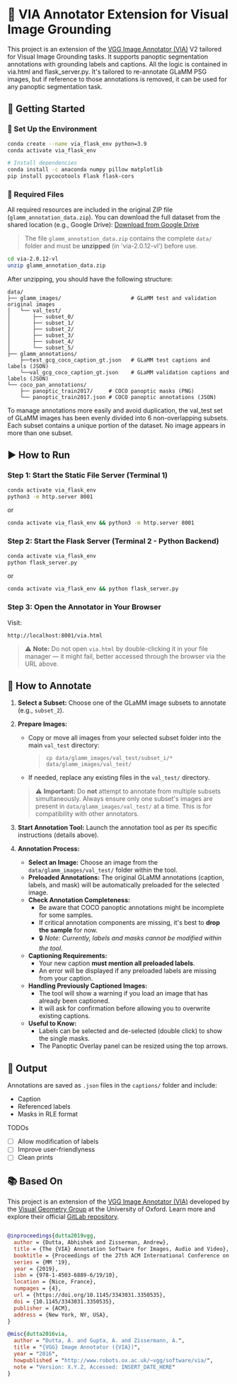 # 📌 VIA Annotator Extension for Visual Image Grounding

This project is an extension of the [VGG Image Annotator (VIA)](https://www.robots.ox.ac.uk/~vgg/software/via/) V2 tailored for Visual Image Grounding tasks. It supports panoptic segmentation annotations with grounding labels and captions. All the logic is contained in via.html and flask_server.py. It's tailored to re-annotate GLaMM PSG images, but if reference to those annotations is removed, it can be used for any panoptic segmentation task.


## 🚀 Getting Started
### 🔧 Set Up the Environment
```bash
conda create --name via_flask_env python=3.9
conda activate via_flask_env

# Install dependencies
conda install -c anaconda numpy pillow matplotlib
pip install pycocotools Flask flask-cors
```
### 📁 Required Files
All required resources are included in the original ZIP file (`glamm_annotation_data.zip`). 
You can download the full dataset from the shared location (e.g., Google Drive): [Download from Google Drive](https://drive.google.com/file/d/14lP7lapSbMm-vFQuJR21VdozEdLhICjT/view?usp=sharing)  

> The file `glamm_annotation_data.zip` contains the complete `data/` folder and must be **unzipped** (in 'via-2.0.12-vl') before use.

```bash
cd via-2.0.12-vl
unzip glamm_annotation_data.zip
```
After unzipping, you should have the following structure:

```text
data/
├── glamm_images/                      # GLaMM test and validation original images 
│   └── val_test/
│       ├── subset_0/
│       ├── subset_1/
│       ├── subset_2/
│       ├── subset_3/
│       ├── subset_4/
│       └── subset_5/
├── glamm_annotations/      
    ├──test_gcg_coco_caption_gt.json   # GLaMM test captions and labels (JSON)
    └──val_gcg_coco_caption_gt.json    # GLaMM validation captions and labels (JSON)
└── coco_pan_annotations/
    ├── panoptic_train2017/     # COCO panoptic masks (PNG)
    └── panoptic_train2017.json # COCO panoptic annotations (JSON)
```

To manage annotations more easily and avoid duplication, the val_test set of GLaMM images has been evenly divided into 6 non-overlapping subsets. 
Each subset contains a unique portion of the dataset. No image appears in more than one subset.

## ▶️ How to Run
### Step 1: Start the Static File Server (Terminal 1)
```bash
conda activate via_flask_env
python3 -m http.server 8001
```
or 
```bash
conda activate via_flask_env && python3 -m http.server 8001
```

### Step 2: Start the Flask Server (Terminal 2 - Python Backend)
```bash
conda activate via_flask_env
python flask_server.py
```
or 
```bash
conda activate via_flask_env && python flask_server.py
```

### Step 3: Open the Annotator in Your Browser

Visit:
```
http://localhost:8001/via.html
```
> ⚠️ **Note:** Do not open `via.html` by double-clicking it in your file manager — it might fail, better accessed through the browser via the URL above.

## 📝 How to Annotate

1.  **Select a Subset:** Choose one of the GLaMM image subsets to annotate (e.g., `subset_2`).

2.  **Prepare Images:**
    *   Copy or move all images from your selected subset folder into the main `val_test` directory:
        > `cp data/glamm_images/val_test/subset_i/* data/glamm_images/val_test/`
    *   If needed, replace any existing files in the `val_test/` directory.

    > ⚠️ **Important:** Do **not** attempt to annotate from multiple subsets simultaneously. Always ensure only one subset's images are present in `data/glamm_images/val_test/` at a time. This is for compatibility with other annotators. 

3.  **Start Annotation Tool:** Launch the annotation tool as per its specific instructions (details above).

4.  **Annotation Process:**
    *   **Select an Image:** Choose an image from the `data/glamm_images/val_test/` folder within the tool.
    *   **Preloaded Annotations:** The original GLaMM annotations (caption, labels, and mask) will be automatically preloaded for the selected image.
    *   **Check Annotation Completeness:**
        *   Be aware that COCO panoptic annotations might be incomplete for some samples.
        *   If critical annotation components are missing, it's best to **drop the sample** for now.
        *   🔒 *Note: Currently, labels and masks cannot be modified within the tool.*
    *   **Captioning Requirements:**
        *   Your new caption **must mention all preloaded labels**.
        *   An error will be displayed if any preloaded labels are missing from your caption.
    *   **Handling Previously Captioned Images:**
        *   The tool will show a warning if you load an image that has already been captioned.
        *   It will ask for confirmation before allowing you to overwrite existing captions.
    *   **Useful to Know:**
        *   Labels can be selected and de-selected (double click) to show the single masks.  
        *   The Panoptic Overlay panel can be resized using the top arrows. 

## 💾 Output

Annotations are saved as `.json` files in the `captions/` folder and include:
*   Caption
*   Referenced labels
*   Masks in RLE format

TODOs 
- [ ] Allow modification of labels
- [ ] Improve user-friendlyness
- [ ] Clean prints

## 📚 Based On

This project is an extension of the [VGG Image Annotator (VIA)](https://www.robots.ox.ac.uk/~vgg/software/via/) developed by the [Visual Geometry Group](http://www.robots.ox.ac.uk/~vgg/) at the University of Oxford. Learn more and explore their official [GitLab repository](https://gitlab.com/vgg/via).

```bibtex

@inproceedings{dutta2019vgg,
  author = {Dutta, Abhishek and Zisserman, Andrew},
  title = {The {VIA} Annotation Software for Images, Audio and Video},
  booktitle = {Proceedings of the 27th ACM International Conference on Multimedia},
  series = {MM '19},
  year = {2019},
  isbn = {978-1-4503-6889-6/19/10},
  location = {Nice, France},
  numpages = {4},
  url = {https://doi.org/10.1145/3343031.3350535},
  doi = {10.1145/3343031.3350535},
  publisher = {ACM},
  address = {New York, NY, USA},
} 

@misc{dutta2016via,
  author = "Dutta, A. and Gupta, A. and Zissermann, A.",
  title = "{VGG} Image Annotator ({VIA})",
  year = "2016",
  howpublished = "http://www.robots.ox.ac.uk/~vgg/software/via/",
  note = "Version: X.Y.Z, Accessed: INSERT_DATE_HERE" 
}
```
